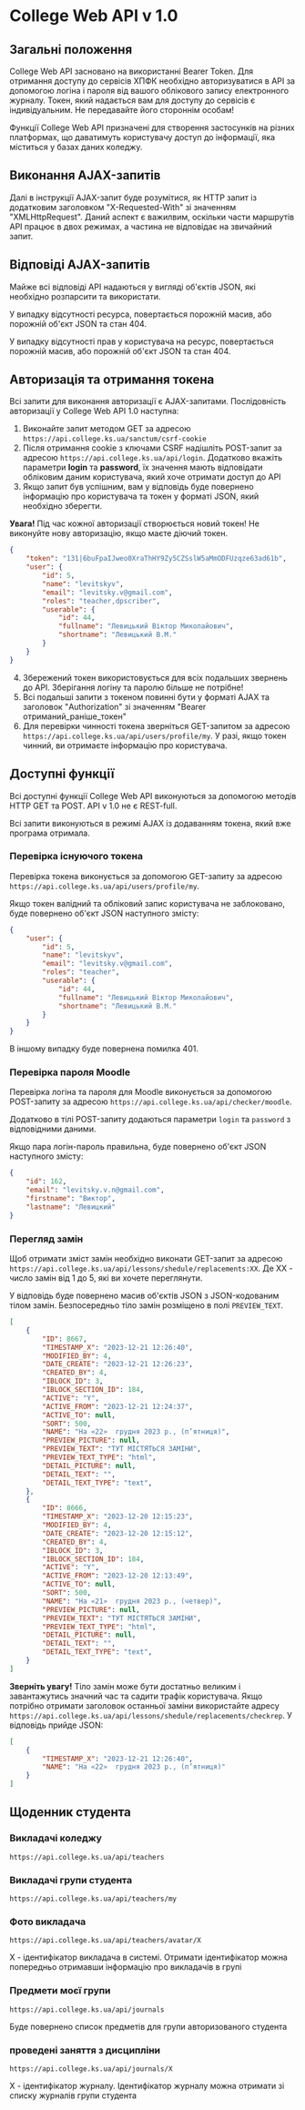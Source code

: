 # College Web API v 1.0

## Загальні положення

College Web API засновано на використанні Bearer Token. Для отримання доступу до сервісів ХПФК необхідно авторизуватися в API за допомогою логіна і пароля від вашого облікового запису електронного журналу. Токен, який надається вам для доступу до сервісів є індивідуальним. Не передавайте його стороннім особам!

Функції College Web API призначені для створення застосунків на різних платформах, що даватимуть користувачу доступ до інформації, яка міститься у базах даних коледжу.

## Виконання AJAX-запитів

Далі в інструкції AJAX-запит буде розумітися, як HTTP запит із додатковим заголовком "X-Requested-With" зі значенням "XMLHttpRequest". Даний аспект є важилвим, оскільки части маршрутів API працює в двох режимах, а частина не відповідає на звичайний запит.

## Відповіді AJAX-запитів

Майже всі відповіді API надаються у вигляді об'єктів JSON, які необхідно розпарсити та використати.

У випадку відсутності ресурса, повертається порожній масив, або порожній об'єкт JSON та стан 404.

У випадку відсутності прав у користувача на ресурс, повертається порожній масив, або порожній об'єкт JSON та стан 404.

## Авторизація та отримання токена

Всі запити для виконання авторизації є AJAX-запитами. Послідовність авторизації у College Web API 1.0 наступна:

1. Виконайте запит методом GET за адресою `https://api.college.ks.ua/sanctum/csrf-cookie`
2. Після отримання cookie з ключами CSRF надішліть POST-запит за адресою `https://api.college.ks.ua/api/login`. Додатково вкажіть параметри **login** та **password**, їх значення мають відповідати обліковим даним користувача, який хоче отримати доступ до API
3. Якщо запит був успішним, вам у відповідь буде повернено інформацію про користувача та токен у форматі JSON, який необхідно зберегти. 

**Увага!** Під час кожної авторизації створюється новий токен! Не виконуйте нову авторизацію, якщо маєте діючий токен.
```json
{
    "token": "131|6buFpaIJweo0XraThHY9Zy5CZSslW5aMmODFUzqze63ad61b",
    "user": {
        "id": 5,
        "name": "levitskyv",
        "email": "levitsky.v@gmail.com",
        "roles": "teacher,dpscriber",
        "userable": {
            "id": 44,
            "fullname": "Левицький Віктор Миколайович",
            "shortname": "Левицький В.М."
        }
    }
}
```

4. Збережений токен використовується для всіх подальших звернень до API. Зберігання логіну та паролю більше не потрібне!
5. Всі подальші запити з токеном повинні бути у форматі AJAX та заголовок "Authorization" зі значенням "Bearer отриманий_раніше_токен"
6. Для перевірки чинності токена зверніться GET-запитом за адресою `https://api.college.ks.ua/api/users/profile/my`. У разі, якщо токен чинний, ви отримаєте інформацію про користувача.

## Доступні функції

Всі доступні функції College Web API виконуються за допомогою методів HTTP GET та POST. API v 1.0 не є REST-full. 

Всі запити виконуються в режимі AJAX із додаванням токена, який вже програма отримала.

### Перевірка існуючого токена

Перевірка токена виконується за допомогою GET-запиту за адресою `https://api.college.ks.ua/api/users/profile/my`.

Якщо токен валідний та обліковий запис користувача не заблоковано, буде повернено об'єкт JSON наступного змісту:

```json
{
    "user": {
        "id": 5,
        "name": "levitskyv",
        "email": "levitsky.v@gmail.com",
        "roles": "teacher",
        "userable": {
            "id": 44,
            "fullname": "Левицький Віктор Миколайович",
            "shortname": "Левицький В.М."
        }
    }
}
```

В іншому випадку буде повернена помилка 401.

### Перевірка пароля Moodle

Перевірка логіна та пароля для Moodle виконується за допомогою POST-запиту за адресою `https://api.college.ks.ua/api/checker/moodle`.

Додатково в тілі POST-запиту додаються параметри `login` та `password` з відповідними даними.

Якщо пара логін-пароль правильна, буде повернено об'єкт JSON наступного змісту:

```json
{
    "id": 162,
    "email": "levitsky.v.n@gmail.com",
    "firstname": "Виктор",
    "lastname": "Левицкий"
}
```

### Перегляд замін

Щоб отримати зміст замін необхідно виконати GET-запит за адресою `https://api.college.ks.ua/api/lessons/shedule/replacements:XX`. Де ХХ - число замін від 1 до 5, які ви хочете переглянути.

У відповідь буде повернено масив об'єктів JSON з JSON-кодованим тілом замін. Безпосередньо тіло замін розміщено в полі `PREVIEW_TEXT`.

```json
[
    {
        "ID": 8667,
        "TIMESTAMP_X": "2023-12-21 12:26:40",
        "MODIFIED_BY": 4,
        "DATE_CREATE": "2023-12-21 12:26:23",
        "CREATED_BY": 4,
        "IBLOCK_ID": 3,
        "IBLOCK_SECTION_ID": 184,
        "ACTIVE": "Y",
        "ACTIVE_FROM": "2023-12-21 12:24:37",
        "ACTIVE_TO": null,
        "SORT": 500,
        "NAME": "На «22»  грудня 2023 р., (п’ятниця)",
        "PREVIEW_PICTURE": null,
        "PREVIEW_TEXT": "ТУТ МІСТЯТЬСЯ ЗАМІНИ",
        "PREVIEW_TEXT_TYPE": "html",
        "DETAIL_PICTURE": null,
        "DETAIL_TEXT": "",
        "DETAIL_TEXT_TYPE": "text",
    },
    {
        "ID": 8666,
        "TIMESTAMP_X": "2023-12-20 12:15:23",
        "MODIFIED_BY": 4,
        "DATE_CREATE": "2023-12-20 12:15:12",
        "CREATED_BY": 4,
        "IBLOCK_ID": 3,
        "IBLOCK_SECTION_ID": 184,
        "ACTIVE": "Y",
        "ACTIVE_FROM": "2023-12-20 12:13:49",
        "ACTIVE_TO": null,
        "SORT": 500,
        "NAME": "На «21»  грудня 2023 р., (четвер)",
        "PREVIEW_PICTURE": null,
        "PREVIEW_TEXT": "ТУТ МІСТЯТЬСЯ ЗАМІНИ",
        "PREVIEW_TEXT_TYPE": "html",
        "DETAIL_PICTURE": null,
        "DETAIL_TEXT": "",
        "DETAIL_TEXT_TYPE": "text",
    }
]
```

**Зверніть увагу!** Тіло замін може бути достатньо великим і завантажутись значний час та садити трафік користувача. Якщо потрібно отримати заголовок останньої заміни використайте адресу `https://api.college.ks.ua/api/lessons/shedule/replacements/checkrep`. У відповідь прийде JSON:

```json
[
    {
        "TIMESTAMP_X": "2023-12-21 12:26:40",
        "NAME": "На «22»  грудня 2023 р., (п’ятниця)"
    }
]
```

## Щоденник студента

### Викладачі коледжу

`https://api.college.ks.ua/api/teachers`

### Викладачі групи студента

`https://api.college.ks.ua/api/teachers/my`

### Фото викладача

`https://api.college.ks.ua/api/teachers/avatar/X`

Х - ідентифікатор викладача в системі. Отримати ідентифікатор можна попередньо отримавши інформацію про викладачів в групі

### Предмети моєї групи

`https://api.college.ks.ua/api/journals`

Буде повернено список предметів для групи авторизованого студента

### проведені заняття з дисципліни

`https://api.college.ks.ua/api/journals/Х`

X - ідентифікатор журналу. Ідентифікатор журналу можна отримати зі списку журналів групи студента

